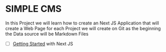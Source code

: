 # SIMPLE CMS

In this Project we will learn how to create an Next JS Application that will create a Web Page for each Project we will create on Git as the beginning the Data source will be Markdown Files

- [ ] [Getting Started](https://nextjs.org/learn/basics/getting-started) with Next JS 